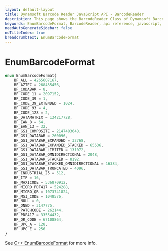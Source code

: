 ```yaml
---
layout: default-layout
title: Dynamsoft Barcode Reader JavaScript API - BarcodeReader
description: This page shows the BarcodeReader Class of Dynamsoft Barcode Reader JavaScript SDK.
keywords: EnumBarcodeFormat, BarcodeReader, api reference, javascript, js
needAutoGenerateSidebar: false
noTitleIndex: true
breadcrumbText: EnumBarcodeFormat
---
```



# EnumBarcodeFormat

```ts
enum EnumBarcodeFormat{
    BF_ALL = 4265607167,
    BF_AZTEC = 268435456,
    BF_CODABAR = 8,
    BF_CODE_11 = 2097152,
    BF_CODE_39 = 1,
    BF_CODE_39_EXTENDED = 1024,
    BF_CODE_93 = 4,
    BF_CODE_128 = 2,
    BF_DATAMATRIX = 134217728,
    BF_EAN_8 = 64,
    BF_EAN_13 = 32,
    BF_GS1_COMPOSITE = 2147483648,
    BF_GS1_DATABAR = 260096,
    BF_GS1_DATABAR_EXPANDED = 32768,
    BF_GS1_DATABAR_EXPANDED_STACKED = 65536,
    BF_GS1_DATABAR_LIMITED = 131072,
    BF_GS1_DATABAR_OMNIDIRECTIONAL = 2048,
    BF_GS1_DATABAR_STACKED = 8192,
    BF_GS1_DATABAR_STACKED_OMNIDIRECTIONAL = 16384,
    BF_GS1_DATABAR_TRUNCATED = 4096,
    BF_INDUSTRIAL_25 = 512,
    BF_ITF = 16,
    BF_MAXICODE = 536870912,
    BF_MICRO_PDF417 = 524288,
    BF_MICRO_QR = 1073741824,
    BF_MSI_CODE = 1048576,
    BF_NULL = 0,
    BF_ONED = 3147775,
    BF_PATCHCODE = 262144,
    BF_PDF417 = 33554432,
    BF_QR_CODE = 67108864,
    BF_UPC_A = 128,
    BF_UPC_E = 256
}
```

See [C++ EnumBarcodeFormat](https://www.dynamsoft.com/barcode-reader/parameters/enum/format-enums.html?ver=latest#barcodeformat) for more info.